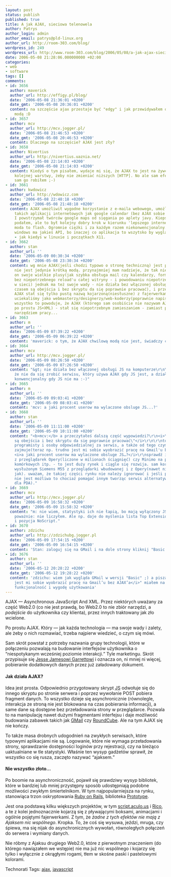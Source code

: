 ```yaml
---
layout: post
status: publish
published: true
title: A jak AJAX, sieciowa telenowela
author: Patrys
author_login: admin
author_email: patrys@pld-linux.org
author_url: http://room-303.com/blog/
wordpress_id: 249
wordpress_url: http://www.room-303.com/blog/2006/05/08/a-jak-ajax-sieciowa-telenowela/
date: 2006-05-08 21:28:06.000000000 +02:00
categories:
- web
- software
tags: []
comments:
- id: 3656
  author: maverick
  author_url: http://effigy.pl/blog/
  date: '2006-05-08 21:36:01 +0200'
  date_gmt: '2006-05-08 20:36:01 +0200'
  content: na szczęście ajax przestaje być "edgy" i jak przewidywałem okazał się chwilową
    modą :D
- id: 3657
  author: mcv
  author_url: http://mcv.jogger.pl/
  date: '2006-05-08 21:46:53 +0200'
  date_gmt: '2006-05-08 20:46:53 +0200'
  content: Dlaczego na szczęście? AJAX jest zły?
- id: 3658
  author: Nivertius
  author_url: http://nivertius.uaznia.net/
  date: '2006-05-08 22:14:03 +0200'
  date_gmt: '2006-05-08 21:14:03 +0200'
  content: Kiedyś o tym pisałem, wydaje mi się, że AJAX to jest na żywca dorabianie
    kolejnej warstwy, żeby nie zmieniać niższych [HTTP]. No ale sam efekt jest fajny
    sam go robiłem ;-)
- id: 3661
  author: kwdowicz
  author_url: http://wdowicz.com
  date: '2006-05-08 22:48:18 +0200'
  date_gmt: '2006-05-08 21:48:18 +0200'
  content: AJAX umożliwił wygodne korzystanie z e-maila webowego, umożliwił powstanie
    takich aplikacji internetowych jak google calendar (bez AJAX sobie tego nie wyobrażam).
    I powstrzymał twórców google maps od sięgania po aplety javy. Kiepskie przykłady
    podałem, ale to był kolejny dobry krok w kierunku 'lepszego internetu' - chwilowa
    moda to flash. Ogromnie ciężki i za każdym razem niekonwencjonalny. Dobrze, że
    windows ma jakieś API, bo inaczej co aplikacja to wszytsko by wyglądało inaczej
    - jak kiedyś w linuxie i początkach X11.
- id: 3662
  author: stan
  author_url: ''
  date: '2006-05-09 00:30:34 +0200'
  date_gmt: '2006-05-08 23:30:34 +0200'
  content: wg mnie AJAX(jeśli chodzi typowo o stronę techniczną) jest potrzebny i
    nie jest jedynie krótką modą. przynajmniej mam nadzieje, że tak nie będzie. ma
    on swoje wielkie plusy(jak szybka obsługa mail czy kalendarzy, formularzy etc.
    bez niepotrzebnego reload'u całej witryny - i powodowaniu niepotrzebnego ruchu
    w sieci) jednak ma też swoje wady - nie działa bez włączonej obsługi JS na komputerze(choć
    czasem są obejścia i bez skryptu da się poprawnie pracować), i przez wiele osób
    AJAX stał się tylko pustą nazwą kojarzoną(niesłuszne) z fajerwerkami od których
    uciekaliśmy jako webmasterzy/designerzy/web-koderzy(poprawnie napisałem?)(!).
    wszystko to powoduje, że AJAX (którego sam osobiście nie nazywam AJAX'em lecz
    po prostu JS+XML) - stał się niepotrzebnym zamieszaniem - zamiast po prostu -
    narzędziem pracy...
- id: 3663
  author: m
  author_url: ''
  date: '2006-05-09 07:39:22 +0200'
  date_gmt: '2006-05-09 06:39:22 +0200'
  content: 'maverick: o tym, że AJAX chwilową modą nie jest, świadczy chociażby live.com...'
- id: 3664
  author: mcv
  author_url: http://mcv.jogger.pl/
  date: '2006-05-09 08:26:50 +0200'
  date_gmt: '2006-05-09 07:26:50 +0200'
  content: "&gt; nie działa bez włączonej obsługi JS na komputerze\r\n\r\nCo nie znaczy,
    że nie da się zrobić serwisu, który używa AJAX gdy JS jest, a działa w sposób
    konwencjonalny gdy JS nie ma :-)"
- id: 3665
  author: m
  author_url: ''
  date: '2006-05-09 09:03:41 +0200'
  date_gmt: '2006-05-09 08:03:41 +0200'
  content: 'mcv: a jaki procent userow ma wylaczone obsluge JS...?'
- id: 3668
  author: stan
  author_url: ''
  date: '2006-05-09 11:11:00 +0200'
  date_gmt: '2006-05-09 10:11:00 +0200'
  content: "<b>mcv:</b> a przeczytałeś dalszą część wypowiedzi?\r\n<i>\"choć czasem
    są obejścia i bez skryptu da się poprawnie pracować\"</i>\r\n\r\nto zależy od
    programisty i osoby odpowiedzialnej za serwis, a także od tego czym się serwis
    zajmuje(teraz np. trudno jest mi sobie wyobrazić pracę na Gmail'u bez AJAX'a).\r\n\r\n<b>m:</b>
    <i>a jaki procent userow ma wylaczone obsluge JS…?</i>\r\nsprawdź ile osób korzysta
    z przeglądarek Opery(liczone w milionach ściągnięć) czy Minimo na palmtopach/smartphonech/telefonach
    komórkowych itp. - to jest duży rynek i ciągle się rozwija. sam korzystam na moim
    wysłużonym Siemens M55 z przeglądarki wbudowanej i z Opery(nawet nie pytajcie
    jak). uważam, że takiej części rynku nie należy ignorować i jeśli praca bez JS
    nie jest możliwa to chociaż pomagać innym tworząc serwis alternatywny(jak Gmail
    dla PDA)."
- id: 3669
  author: mcv
  author_url: http://mcv.jogger.pl/
  date: '2006-05-09 16:58:32 +0200'
  date_gmt: '2006-05-09 15:58:32 +0200'
  content: "m: nie wiem, statystyki ich nie łapią, bo mają wyłączony JS.\r\n\r\nA
    poważnie: nie liczyłem. Ale np. daje do myślenia lista Top Extensions na https://addons.mozilla.org/firefox/extensions/
    i pozycja NoScript."
- id: 3670
  author: zdzichu
  author_url: http://zdzichubg.jogger.pl
  date: '2006-05-09 17:54:15 +0200'
  date_gmt: '2006-05-09 16:54:15 +0200'
  content: 'Stan: zaloguj się na GMail i na dole strony kliknij "Basic HTML".'
- id: 3676
  author: stan
  author_url: ''
  date: '2006-05-12 20:28:22 +0200'
  date_gmt: '2006-05-12 19:28:22 +0200'
  content: 'zdzichu: wiem jak wygląda GMail w wersji "Basic" ;) a pisząc: "<i>trudno
    jest mi sobie wyobrazić pracę na Gmail’u bez AJAX’a</i>" miałem na myśli jego
    funkcjonalność i wygodę użytkowania'
---
```

<p><abbr>AJAX</abbr> — Asynchronous JavaScript And <abbr>XML</abbr>. Przez niektórych uważany za część Web2.0 (co nie jest prawdą, bo Web2.0 to nie zbiór narzędzi, a <em>podejście</em> do użytkownika czy klienta), przez innych traktowany jak zło wcielone.</p>

<p>Po prostu <abbr>AJAX</abbr>. Który — jak każda technologia — ma swoje wady i zalety, ale żeby o nich rozmawiać, trzeba najpierw wiedzieć, o czym się mówi.</p>

<p>Sam skrót powstał z potrzeby nazwania grupy technologii, które w połączeniu pozwalają na budowanie interfejsów użytkownika o <q>niespotykanym wcześniej poziomie interakcji.</q> Tyle marketingu. Skrót przypisuje się <a href="http://adaptivepath.com/team/jjg.php">Jesse Jamesowi Garrettowi</a> i oznacza on, ni mniej ni więcej, pobieranie dodatkowych danych przez już załadowany dokument.</p>

<h4>Jak działa <abbr>AJAX</abbr>?</h4>

<p>Idea jest prosta. Odpowiednio przygotowany skrypt <abbr title="JavaScript">JS</abbr> odwołuje się do innego skryptu po stronie serwera i poprzez wywołanie POST pobiera fragment danych. To wszystko dzieje się asynchronicznie (równolegle, interakcja ze stroną nie jest blokowana na czas pobierania informacji), a same dane są dostępne bez przeładowania strony w przeglądarce. Pozwala to na manipulację nawet dużymi fragmentami interfejsu i daje możliwość budowania zabawek takich jak <a href="http://gmail.com/">GMail</a> czy <a href="http://www.roundcube.net/">RoundCube</a>. Ale na tym <abbr>AJAX</abbr> się nie kończy.</p>

<p>To także masa drobnych udogodnień na zwykłych serwisach, które typowymi aplikacjami nie są. Logowanie, które nie wymaga przeładowania strony, sprawdzanie dostępności loginów przy rejestracji, czy na bieżąco uaktualniane w tle statystyki. Właśnie ten wysyp gadżetów sprawił, że wszystko co się rusza, zaczęto nazywać <q>ajaksem.</q></p>

<h4>Nie wszystko złoto…</h4>

<p>Po boomie na asynchroniczność, pojawił się prawdziwy wysyp bibliotek, które w bardziej lub mniej przystępny sposób udostępniają podobne możliwości zwykłym śmiertelnikom. W tym najpopularniejsza na rynku, stanowiąca trzon oskryptowania <a href="http://rubyonrails.com/">Ruby on Rails</a>, biblioteka <a href="http://prototype.conio.net/">Prototype</a>.</p>

<p>Jest ona podstawą kilku większych projektów, w tym <a href="http://script.aculo.us/">script.aculo.us</a> i <a href="http://openrico.org/">Rico</a>, a te z kolei jednoznacznie kojarzą się z pływającymi boksami, animacjami i ogólnie pojętymi fajerwerkami. Z tym, że <em>żadne z tych efektów nie mają z Ajaksem nic wspólnego</em>. Kropka. To, że coś się wysuwa, jeździ, mruga, czy śpiewa, ma się nijak do asynchronicznych wywołań, równoległych połączeń do serwera i wymiany danych.</p>

<p>Nie róbmy z Ajaksu drugiego Web2.0, które z pierwotnym znaczeniem (do którego nawiązałem we wstępie) nie ma już nic wspólnego i kojarzy się tylko i wyłącznie z okrągłymi rogami, tłem w skośne paski i pastelowymi kolorami.</p>

Technorati Tags: <a href="http://technorati.com/tag/ajax" rel="tag">ajax</a>, <a href="http://technorati.com/tag/javascript" rel="tag">javascript</a>
